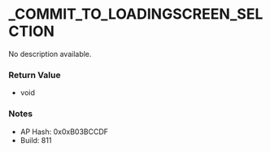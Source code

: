 # _COMMIT_TO_LOADINGSCREEN_SELCTION

No description available.

### Return Value
* void

### Notes
* AP Hash: 0x0xB03BCCDF
* Build: 811

